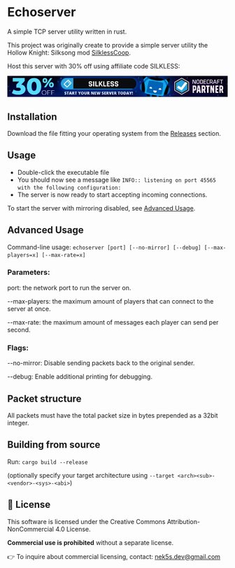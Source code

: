# Echoserver

A simple TCP server utility written in rust.

This project was originally create to provide a simple server utility the Hollow Knight: Silksong mod [SilklessCoop](https://www.nexusmods.com/hollowknightsilksong/mods/73).

Host this server with 30% off using affiliate code SILKLESS:

[![Nodecraft banner](./nodecraft.jpg)](https://nodecraft.com/r/silkless)

## Installation

Download the file fitting your operating system from the [Releases](https://github.com/nek5s/echoserver/releases) section.

## Usage

- Double-click the executable file
- You should now see a message like `INFO:: listening on port 45565 with the following configuration:`
- The server is now ready to start accepting incoming connections.

To start the server with mirroring disabled, see [Advanced Usage](#advanced-usage).

## Advanced Usage

Command-line usage: `echoserver [port] [--no-mirror] [--debug] [--max-players=x] [--max-rate=x]`

### Parameters:

port: the network port to run the server on.

--max-players: the maximum amount of players that can connect to the server at once.

--max-rate: the maximum amount of messages each player can send per second.

### Flags:

--no-mirror: Disable sending packets back to the original sender.

--debug: Enable additional printing for debugging.

## Packet structure

All packets must have the total packet size in bytes prepended as a 32bit integer.

## Building from source

Run: `cargo build --release`

(optionally specify your target architecture using `--target <arch><sub>-<vendor>-<sys>-<abi>`)

## 📜 License

This software is licensed under the Creative Commons Attribution-NonCommercial 4.0 License.

**Commercial use is prohibited** without a separate license.

👉 To inquire about commercial licensing, contact: nek5s.dev@gmail.com
